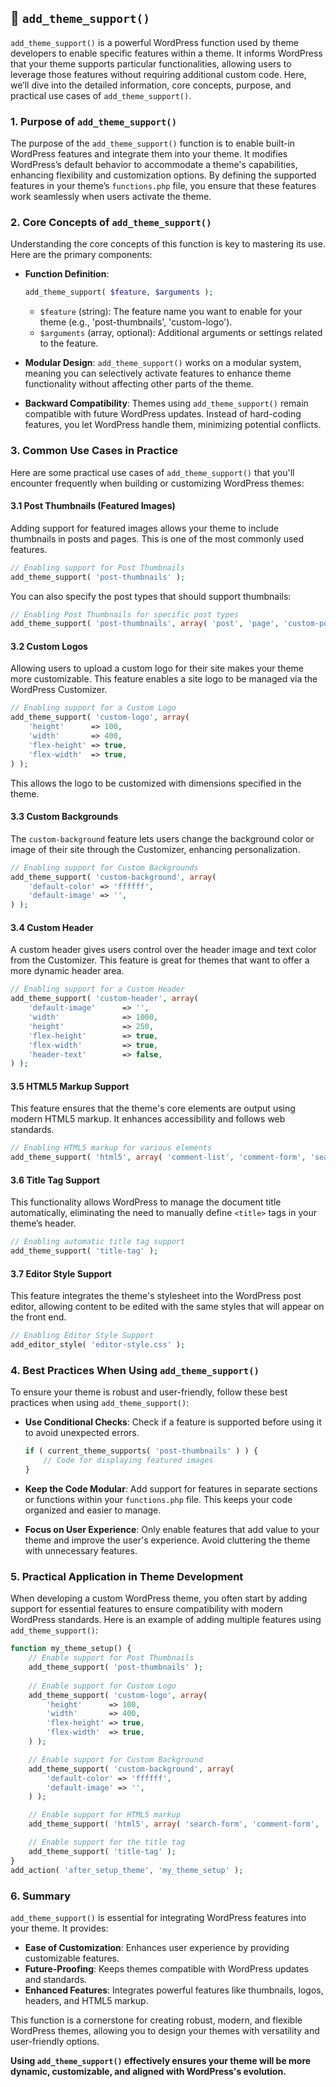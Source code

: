## 📌 `add_theme_support()`

`add_theme_support()` is a powerful WordPress function used by theme developers to enable specific features within a theme. It informs WordPress that your theme supports particular functionalities, allowing users to leverage those features without requiring additional custom code. Here, we’ll dive into the detailed information, core concepts, purpose, and practical use cases of `add_theme_support()`.

### 1. **Purpose of `add_theme_support()`**

The purpose of the `add_theme_support()` function is to enable built-in WordPress features and integrate them into your theme. It modifies WordPress’s default behavior to accommodate a theme's capabilities, enhancing flexibility and customization options. By defining the supported features in your theme’s `functions.php` file, you ensure that these features work seamlessly when users activate the theme.

### 2. **Core Concepts of `add_theme_support()`**

Understanding the core concepts of this function is key to mastering its use. Here are the primary components:

- **Function Definition**: 
  ```php
  add_theme_support( $feature, $arguments );
  ```
  - `$feature` (string): The feature name you want to enable for your theme (e.g., 'post-thumbnails', 'custom-logo').
  - `$arguments` (array, optional): Additional arguments or settings related to the feature.

- **Modular Design**: `add_theme_support()` works on a modular system, meaning you can selectively activate features to enhance theme functionality without affecting other parts of the theme.

- **Backward Compatibility**: Themes using `add_theme_support()` remain compatible with future WordPress updates. Instead of hard-coding features, you let WordPress handle them, minimizing potential conflicts.

### 3. **Common Use Cases in Practice**

Here are some practical use cases of `add_theme_support()` that you'll encounter frequently when building or customizing WordPress themes:

#### 3.1 **Post Thumbnails (Featured Images)**

Adding support for featured images allows your theme to include thumbnails in posts and pages. This is one of the most commonly used features.

```php
// Enabling support for Post Thumbnails
add_theme_support( 'post-thumbnails' );
```

You can also specify the post types that should support thumbnails:

```php
// Enabling Post Thumbnails for specific post types
add_theme_support( 'post-thumbnails', array( 'post', 'page', 'custom-post-type' ) );
```

#### 3.2 **Custom Logos**

Allowing users to upload a custom logo for their site makes your theme more customizable. This feature enables a site logo to be managed via the WordPress Customizer.

```php
// Enabling support for a Custom Logo
add_theme_support( 'custom-logo', array(
    'height'      => 100,
    'width'       => 400,
    'flex-height' => true,
    'flex-width'  => true,
) );
```

This allows the logo to be customized with dimensions specified in the theme.

#### 3.3 **Custom Backgrounds**

The `custom-background` feature lets users change the background color or image of their site through the Customizer, enhancing personalization.

```php
// Enabling support for Custom Backgrounds
add_theme_support( 'custom-background', array(
    'default-color' => 'ffffff',
    'default-image' => '',
) );
```

#### 3.4 **Custom Header**

A custom header gives users control over the header image and text color from the Customizer. This feature is great for themes that want to offer a more dynamic header area.

```php
// Enabling support for a Custom Header
add_theme_support( 'custom-header', array(
    'default-image'      => '',
    'width'              => 1000,
    'height'             => 250,
    'flex-height'        => true,
    'flex-width'         => true,
    'header-text'        => false,
) );
```

#### 3.5 **HTML5 Markup Support**

This feature ensures that the theme's core elements are output using modern HTML5 markup. It enhances accessibility and follows web standards.

```php
// Enabling HTML5 markup for various elements
add_theme_support( 'html5', array( 'comment-list', 'comment-form', 'search-form', 'gallery', 'caption' ) );
```

#### 3.6 **Title Tag Support**

This functionality allows WordPress to manage the document title automatically, eliminating the need to manually define `<title>` tags in your theme’s header.

```php
// Enabling automatic title tag support
add_theme_support( 'title-tag' );
```

#### 3.7 **Editor Style Support**

This feature integrates the theme's stylesheet into the WordPress post editor, allowing content to be edited with the same styles that will appear on the front end.

```php
// Enabling Editor Style Support
add_editor_style( 'editor-style.css' );
```

### 4. **Best Practices When Using `add_theme_support()`**

To ensure your theme is robust and user-friendly, follow these best practices when using `add_theme_support()`:

- **Use Conditional Checks**: Check if a feature is supported before using it to avoid unexpected errors.
  ```php
  if ( current_theme_supports( 'post-thumbnails' ) ) {
      // Code for displaying featured images
  }
  ```

- **Keep the Code Modular**: Add support for features in separate sections or functions within your `functions.php` file. This keeps your code organized and easier to manage.

- **Focus on User Experience**: Only enable features that add value to your theme and improve the user's experience. Avoid cluttering the theme with unnecessary features.

### 5. **Practical Application in Theme Development**

When developing a custom WordPress theme, you often start by adding support for essential features to ensure compatibility with modern WordPress standards. Here is an example of adding multiple features using `add_theme_support()`:

```php
function my_theme_setup() {
    // Enable support for Post Thumbnails
    add_theme_support( 'post-thumbnails' );
    
    // Enable support for Custom Logo
    add_theme_support( 'custom-logo', array(
        'height'      => 100,
        'width'       => 400,
        'flex-height' => true,
        'flex-width'  => true,
    ) );

    // Enable support for Custom Background
    add_theme_support( 'custom-background', array(
        'default-color' => 'ffffff',
        'default-image' => '',
    ) );

    // Enable support for HTML5 markup
    add_theme_support( 'html5', array( 'search-form', 'comment-form', 'gallery', 'caption' ) );

    // Enable support for the title tag
    add_theme_support( 'title-tag' );
}
add_action( 'after_setup_theme', 'my_theme_setup' );
```

### 6. **Summary**

`add_theme_support()` is essential for integrating WordPress features into your theme. It provides:
- **Ease of Customization**: Enhances user experience by providing customizable features.
- **Future-Proofing**: Keeps themes compatible with WordPress updates and standards.
- **Enhanced Features**: Integrates powerful features like thumbnails, logos, headers, and HTML5 markup.

This function is a cornerstone for creating robust, modern, and flexible WordPress themes, allowing you to design your themes with versatility and user-friendly options.

**Using `add_theme_support()` effectively ensures your theme will be more dynamic, customizable, and aligned with WordPress's evolution.**